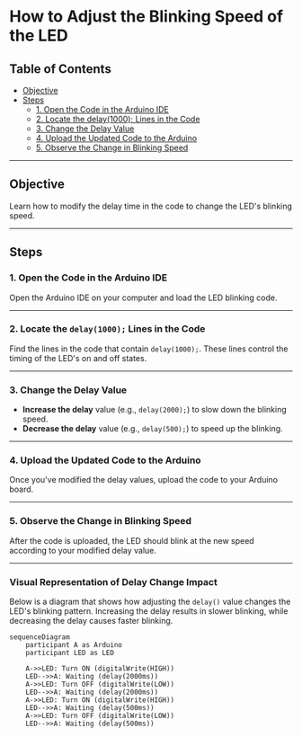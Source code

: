 # How to Adjust the Blinking Speed of the LED

## Table of Contents
- [Objective](#objective)
- [Steps](#steps)
  - [1. Open the Code in the Arduino IDE](#1-open-the-code-in-the-arduino-ide)
  - [2. Locate the delay(1000); Lines in the Code](#2-locate-the-delay1000-lines-in-the-code)
  - [3. Change the Delay Value](#3-change-the-delay-value)
  - [4. Upload the Updated Code to the Arduino](#4-upload-the-updated-code-to-the-arduino)
  - [5. Observe the Change in Blinking Speed](#5-observe-the-change-in-blinking-speed)

---

## Objective
Learn how to modify the delay time in the code to change the LED's blinking speed.

---

## Steps

### 1. Open the Code in the Arduino IDE

Open the Arduino IDE on your computer and load the LED blinking code.

---

### 2. Locate the `delay(1000);` Lines in the Code

Find the lines in the code that contain `delay(1000);`. These lines control the timing of the LED's on and off states.

---

### 3. Change the Delay Value

- **Increase the delay** value (e.g., `delay(2000);`) to slow down the blinking speed.
- **Decrease the delay** value (e.g., `delay(500);`) to speed up the blinking.

---

### 4. Upload the Updated Code to the Arduino

Once you've modified the delay values, upload the code to your Arduino board.

---

### 5. Observe the Change in Blinking Speed

After the code is uploaded, the LED should blink at the new speed according to your modified delay value.

---

### Visual Representation of Delay Change Impact

Below is a diagram that shows how adjusting the `delay()` value changes the LED's blinking pattern. Increasing the delay results in slower blinking, while decreasing the delay causes faster blinking.

```mermaid
sequenceDiagram
    participant A as Arduino
    participant LED as LED

    A->>LED: Turn ON (digitalWrite(HIGH))
    LED-->>A: Waiting (delay(2000ms))
    A->>LED: Turn OFF (digitalWrite(LOW))
    LED-->>A: Waiting (delay(2000ms))
    A->>LED: Turn ON (digitalWrite(HIGH))
    LED-->>A: Waiting (delay(500ms))
    A->>LED: Turn OFF (digitalWrite(LOW))
    LED-->>A: Waiting (delay(500ms))